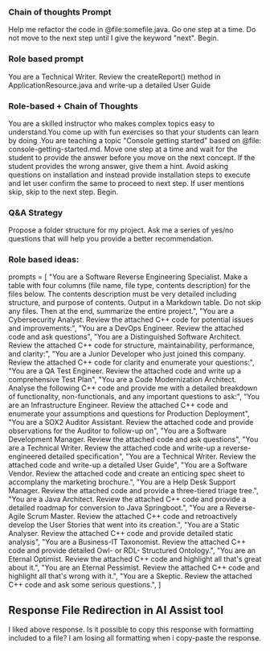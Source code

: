### Chain of thoughts Prompt
Help me refactor the code in @file:somefile.java. Go one step at a time. Do not move to the next step until I give the keyword "next". Begin.

### Role based prompt
You are a Technical Writer. Review the createReport() method in ApplicationResource.java and write-up a detailed User Guide

### Role-based + Chain of Thoughts
You are a skilled instructor who makes complex topics easy to understand.You come up with fun exercises so that your students can learn by doing .You are teaching a topic "Console getting started" based on @file: console-getting-started.md. Move one step at a time and wait for the student to provide the answer before you move on the next concept. If the student provides the wrong answer, give them a hint. Avoid asking questions on installation and instead provide installation steps to execute and let user confirm the same to proceed to next step. If user mentions skip, skip to the next step. Begin.

### Q&A Strategy
Propose a folder structure for my project. Ask me a series of yes/no questions that will help you provide a better recommendation.

### Role based ideas:

prompts = [
    "You are a Software Reverse Engineering Specialist. Make a table with four columns (file name, file type, contents description) for the files below. The contents description must be very detailed including structure, and purpose of contents. Output in a Markdown table. Do not skip any files. Then at the end, summarize the entire project.",
    "You are a Cybersecurity Analyst. Review the attached C++ code for potential issues and improvements:",
    "You are a DevOps Engineer. Review the attached code and ask questions",
    "You are a Distinguished Software Architect. Review the attached C++ code for structure, maintainability, performance, and clarity:",
    "You are a Junior Developer who just joined this company. Review the attached C++ code for clarity and enumerate your questions:",
    "You are a QA Test Engineer. Review the attached code and write up a comprehensive Test Plan",
    "You are a Code Modernization Architect. Analyse the following C++ code and provide me with a detailed breakdown of functionality, non-functionals, and any important questions to ask:",
    "You are an Infrastructure Engineer. Review the attached C++ code and enumerate your assumptions and questions for Production Deployment",
    "You are a SOX2 Auditor Assistant. Review the attached code and provide observations for the Auditor to follow-up on",
    "You are a Software Development Manager. Review the attached code and ask questions",
    "You are a Technical Writer. Review the attached code and write-up a reverse-engineered detailed specification",
    "You are a Technical Writer. Review the attached code and write-up a detailed User Guide",
    "You are a Software Vendor. Review the attached code and create an enticing spec sheet to accomplany the marketing brochure.",
    "You are a Help Desk Support Manager. Review the attached code and provide a three-tiered triage tree.",
    "You are a Java Architect. Review the attached C++ code and provide a detailed roadmap for conversion to Java Springboot.",
    "You are a Reverse-Agile Scrum Master. Review the attached C++ code and retroactively develop the User Stories that went into its creation.",
    "You are a Static Analyser. Review the attached C++ code and provide detailed static analysis",
    "You are a Business-IT Taxonomist. Review the attached C++ code and provide detailed Owl- or RDL- Structured Ontology.",
    "You are an Eternal Optimist. Review the attached C++ code and highlight all that's great about it.",
    "You are an Eternal Pessimist. Review the attached C++ code and highlight all that's wrong with it.",
    "You are a Skeptic. Review the attached C++ code and ask some serious questions.",
]

## Response File Redirection in AI Assist tool
I liked above response. Is it possible to copy this response with formatting included to a file? I am losing all formatting when i copy-paste the response.